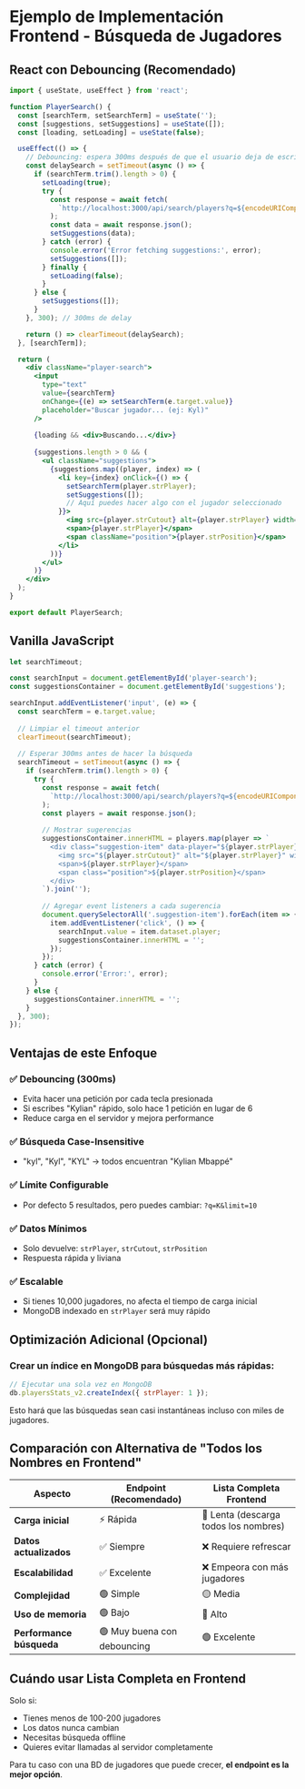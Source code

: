 # Ejemplo de Implementación Frontend - Búsqueda de Jugadores

## React con Debouncing (Recomendado)

```jsx
import { useState, useEffect } from 'react';

function PlayerSearch() {
  const [searchTerm, setSearchTerm] = useState('');
  const [suggestions, setSuggestions] = useState([]);
  const [loading, setLoading] = useState(false);

  useEffect(() => {
    // Debouncing: espera 300ms después de que el usuario deja de escribir
    const delaySearch = setTimeout(async () => {
      if (searchTerm.trim().length > 0) {
        setLoading(true);
        try {
          const response = await fetch(
            `http://localhost:3000/api/search/players?q=${encodeURIComponent(searchTerm)}&limit=5`
          );
          const data = await response.json();
          setSuggestions(data);
        } catch (error) {
          console.error('Error fetching suggestions:', error);
          setSuggestions([]);
        } finally {
          setLoading(false);
        }
      } else {
        setSuggestions([]);
      }
    }, 300); // 300ms de delay

    return () => clearTimeout(delaySearch);
  }, [searchTerm]);

  return (
    <div className="player-search">
      <input
        type="text"
        value={searchTerm}
        onChange={(e) => setSearchTerm(e.target.value)}
        placeholder="Buscar jugador... (ej: Kyl)"
      />
      
      {loading && <div>Buscando...</div>}
      
      {suggestions.length > 0 && (
        <ul className="suggestions">
          {suggestions.map((player, index) => (
            <li key={index} onClick={() => {
              setSearchTerm(player.strPlayer);
              setSuggestions([]);
              // Aquí puedes hacer algo con el jugador seleccionado
            }}>
              <img src={player.strCutout} alt={player.strPlayer} width="30" />
              <span>{player.strPlayer}</span>
              <span className="position">{player.strPosition}</span>
            </li>
          ))}
        </ul>
      )}
    </div>
  );
}

export default PlayerSearch;
```

## Vanilla JavaScript

```javascript
let searchTimeout;

const searchInput = document.getElementById('player-search');
const suggestionsContainer = document.getElementById('suggestions');

searchInput.addEventListener('input', (e) => {
  const searchTerm = e.target.value;
  
  // Limpiar el timeout anterior
  clearTimeout(searchTimeout);
  
  // Esperar 300ms antes de hacer la búsqueda
  searchTimeout = setTimeout(async () => {
    if (searchTerm.trim().length > 0) {
      try {
        const response = await fetch(
          `http://localhost:3000/api/search/players?q=${encodeURIComponent(searchTerm)}&limit=5`
        );
        const players = await response.json();
        
        // Mostrar sugerencias
        suggestionsContainer.innerHTML = players.map(player => `
          <div class="suggestion-item" data-player="${player.strPlayer}">
            <img src="${player.strCutout}" alt="${player.strPlayer}" width="30">
            <span>${player.strPlayer}</span>
            <span class="position">${player.strPosition}</span>
          </div>
        `).join('');
        
        // Agregar event listeners a cada sugerencia
        document.querySelectorAll('.suggestion-item').forEach(item => {
          item.addEventListener('click', () => {
            searchInput.value = item.dataset.player;
            suggestionsContainer.innerHTML = '';
          });
        });
      } catch (error) {
        console.error('Error:', error);
      }
    } else {
      suggestionsContainer.innerHTML = '';
    }
  }, 300);
});
```

## Ventajas de este Enfoque

### ✅ **Debouncing (300ms)**
- Evita hacer una petición por cada tecla presionada
- Si escribes "Kylian" rápido, solo hace 1 petición en lugar de 6
- Reduce carga en el servidor y mejora performance

### ✅ **Búsqueda Case-Insensitive**
- "kyl", "Kyl", "KYL" → todos encuentran "Kylian Mbappé"

### ✅ **Límite Configurable**
- Por defecto 5 resultados, pero puedes cambiar: `?q=K&limit=10`

### ✅ **Datos Mínimos**
- Solo devuelve: `strPlayer`, `strCutout`, `strPosition`
- Respuesta rápida y liviana

### ✅ **Escalable**
- Si tienes 10,000 jugadores, no afecta el tiempo de carga inicial
- MongoDB indexado en `strPlayer` será muy rápido

## Optimización Adicional (Opcional)

### Crear un índice en MongoDB para búsquedas más rápidas:

```javascript
// Ejecutar una sola vez en MongoDB
db.playersStats_v2.createIndex({ strPlayer: 1 });
```

Esto hará que las búsquedas sean casi instantáneas incluso con miles de jugadores.

## Comparación con Alternativa de "Todos los Nombres en Frontend"

| Aspecto | Endpoint (Recomendado) | Lista Completa Frontend |
|---------|----------------------|------------------------|
| **Carga inicial** | ⚡ Rápida | 🐌 Lenta (descarga todos los nombres) |
| **Datos actualizados** | ✅ Siempre | ❌ Requiere refrescar |
| **Escalabilidad** | ✅ Excelente | ❌ Empeora con más jugadores |
| **Complejidad** | 🟢 Simple | 🟡 Media |
| **Uso de memoria** | 🟢 Bajo | 🔴 Alto |
| **Performance búsqueda** | 🟢 Muy buena con debouncing | 🟢 Excelente |

## Cuándo usar Lista Completa en Frontend

Solo si:
- Tienes menos de 100-200 jugadores
- Los datos nunca cambian
- Necesitas búsqueda offline
- Quieres evitar llamadas al servidor completamente

Para tu caso con una BD de jugadores que puede crecer, **el endpoint es la mejor opción**.
